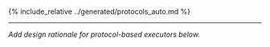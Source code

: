 <!-- AUTO: list of protocol interfaces -->
{% include_relative ../generated/protocols_auto.md %}

---

_Add design rationale for protocol-based executors below._
